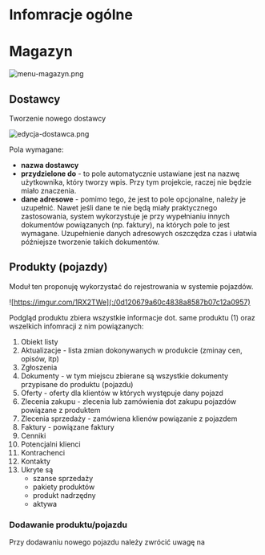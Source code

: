 # Infomracje ogólne

# Magazyn
![menu-magazyn.png](:/bce2b6cacda14e7fbb9cc28619520a9d)

## Dostawcy
Tworzenie nowego dostawcy

![edycja-dostawca.png](:/a28fd3e667e54f87a40d617c05399b38)

Pola wymagane:
* **nazwa dostawcy**
* **przydzielone do** - to pole automatycznie ustawiane jest na nazwę użytkownika, który tworzy wpis. Przy tym projekcie, raczej nie będzie miało znaczenia.
* **dane adresowe** - pomimo tego, że jest to pole opcjonalne, należy je uzupełnić. Nawet jeśli dane te nie będą miały praktycznego zastosowania, system wykorzystuje je przy wypełnianiu innych dokumentów powiązanych (np. faktury), na których pole to jest wymagane. Uzupełnienie danych adresowych oszczędza czas i ułatwia późniejsze tworzenie takich dokumentów.

## Produkty (pojazdy)
Moduł ten proponuję wykorzystać do rejestrowania w systemie pojazdów. 

![https://imgur.com/1RX2TWe](:/0d120679a60c4838a8587b07c12a0957)

Podgląd produktu zbiera wszystkie informacje dot. same produktu (1) oraz wszelkich infomracji z nim powiązanych:
1. Obiekt listy
2. Aktualizacje - lista zmian dokonywanych w produkcie (zminay cen, opisów, itp)
3. Zgłoszenia
4. Dokumenty - w tym miejscu zbierane są wszystkie dokumenty przypisane do produktu (pojazdu)
5. Oferty - oferty dla klientów w których występuje dany pojazd
6. Zlecenia zakupu - zlecenia lub zamówienia dot zakupu pojazdów powiązane z produktem
7. Zlecenia sprzedaży - zamówiena klienów powiązanie z pojazdem
8. Faktury - powiązane faktury
9. Cenniki
10. Potencjalni klienci
11. Kontrachenci 
12. Kontakty
13. Ukryte są 
    - szanse sprzedaży
    - pakiety produktów
    - produkt nadrzędny
    - aktywa
    
### Dodawanie produktu/pojazdu
Przy dodawaniu nowego pojazdu należy zwrócić uwagę na










